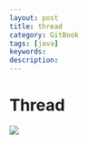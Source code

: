 ```yaml
---
layout: post
title: thread
category: GitBook
tags: [java]
keywords:
description:
---
```

# Thread

![](thread01.png)
